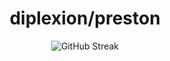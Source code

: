 <h1 align="center">diplexion/preston</h1>
<p align="center">
  <img src="https://github-readme-streak-stats.herokuapp.com/?user=diplexion&theme=github-darkgithub-dar&hide_border=true" alt="GitHub Streak"/>
</p>

